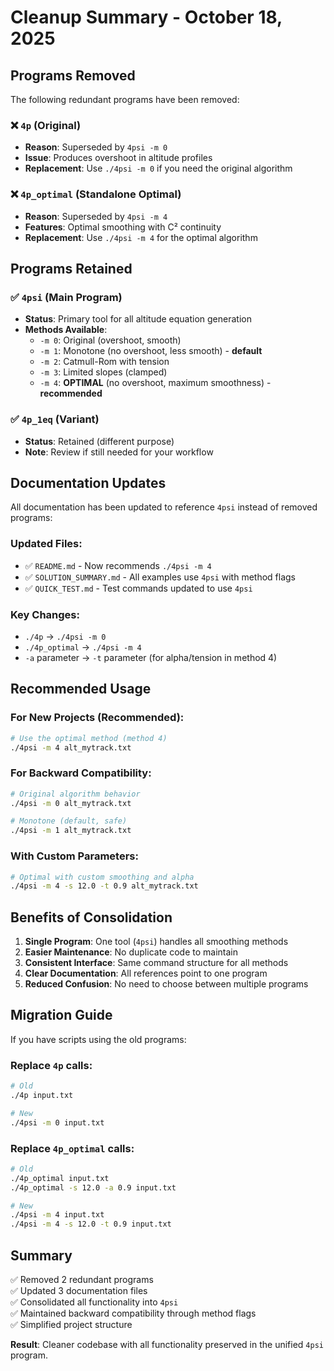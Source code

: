 # Cleanup Summary - October 18, 2025

## Programs Removed

The following redundant programs have been removed:

### ❌ `4p` (Original)
- **Reason**: Superseded by `4psi -m 0`
- **Issue**: Produces overshoot in altitude profiles
- **Replacement**: Use `./4psi -m 0` if you need the original algorithm

### ❌ `4p_optimal` (Standalone Optimal)
- **Reason**: Superseded by `4psi -m 4`
- **Features**: Optimal smoothing with C² continuity
- **Replacement**: Use `./4psi -m 4` for the optimal algorithm

## Programs Retained

### ✅ `4psi` (Main Program)
- **Status**: Primary tool for all altitude equation generation
- **Methods Available**:
  - `-m 0`: Original (overshoot, smooth)
  - `-m 1`: Monotone (no overshoot, less smooth) - **default**
  - `-m 2`: Catmull-Rom with tension
  - `-m 3`: Limited slopes (clamped)
  - `-m 4`: **OPTIMAL** (no overshoot, maximum smoothness) - **recommended**

### ✅ `4p_1eq` (Variant)
- **Status**: Retained (different purpose)
- **Note**: Review if still needed for your workflow

## Documentation Updates

All documentation has been updated to reference `4psi` instead of removed programs:

### Updated Files:
- ✅ `README.md` - Now recommends `./4psi -m 4`
- ✅ `SOLUTION_SUMMARY.md` - All examples use `4psi` with method flags
- ✅ `QUICK_TEST.md` - Test commands updated to use `4psi`

### Key Changes:
- `./4p` → `./4psi -m 0`
- `./4p_optimal` → `./4psi -m 4`
- `-a` parameter → `-t` parameter (for alpha/tension in method 4)

## Recommended Usage

### For New Projects (Recommended):
```bash
# Use the optimal method (method 4)
./4psi -m 4 alt_mytrack.txt
```

### For Backward Compatibility:
```bash
# Original algorithm behavior
./4psi -m 0 alt_mytrack.txt

# Monotone (default, safe)
./4psi -m 1 alt_mytrack.txt
```

### With Custom Parameters:
```bash
# Optimal with custom smoothing and alpha
./4psi -m 4 -s 12.0 -t 0.9 alt_mytrack.txt
```

## Benefits of Consolidation

1. **Single Program**: One tool (`4psi`) handles all smoothing methods
2. **Easier Maintenance**: No duplicate code to maintain
3. **Consistent Interface**: Same command structure for all methods
4. **Clear Documentation**: All references point to one program
5. **Reduced Confusion**: No need to choose between multiple programs

## Migration Guide

If you have scripts using the old programs:

### Replace `4p` calls:
```bash
# Old
./4p input.txt

# New
./4psi -m 0 input.txt
```

### Replace `4p_optimal` calls:
```bash
# Old
./4p_optimal input.txt
./4p_optimal -s 12.0 -a 0.9 input.txt

# New
./4psi -m 4 input.txt
./4psi -m 4 -s 12.0 -t 0.9 input.txt
```

## Summary

✅ Removed 2 redundant programs  
✅ Updated 3 documentation files  
✅ Consolidated all functionality into `4psi`  
✅ Maintained backward compatibility through method flags  
✅ Simplified project structure  

**Result**: Cleaner codebase with all functionality preserved in the unified `4psi` program.
